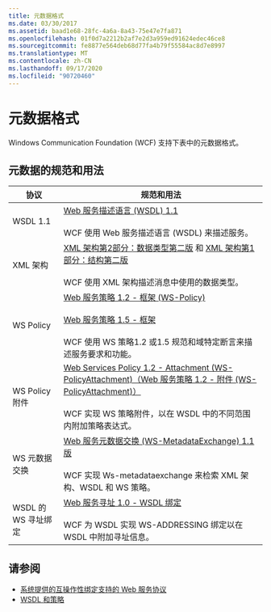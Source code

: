 ```yaml
---
title: 元数据格式
ms.date: 03/30/2017
ms.assetid: baad1e68-28fc-4a6a-8a43-75e47e7fa871
ms.openlocfilehash: 01f0d7a2212b2af7e2d3a959ed91624edec46ce8
ms.sourcegitcommit: fe8877e564deb68d77fa4b79f55584ac8d7e8997
ms.translationtype: MT
ms.contentlocale: zh-CN
ms.lasthandoff: 09/17/2020
ms.locfileid: "90720460"
---
```

# <a name="metadata-formats"></a>元数据格式

Windows Communication Foundation (WCF) 支持下表中的元数据格式。  
  
## <a name="metadata-specifications-and-usage"></a>元数据的规范和用法  
  
|协议|规范和用法|  
|--------------|-----------------------------|  
|WSDL 1.1|[Web 服务描述语言 (WSDL) 1.1](https://www.w3.org/TR/wsdl/)<br /><br /> WCF 使用 Web 服务描述语言 (WSDL) 来描述服务。|  
|XML 架构|[XML 架构第2部分：数据类型第二版](https://www.w3.org/TR/2004/REC-xmlschema-2-20041028/) 和 [XML 架构第1部分：结构第二版](https://www.w3.org/TR/2004/REC-xmlschema-1-20041028/)<br /><br /> WCF 使用 XML 架构描述消息中使用的数据类型。|  
|WS Policy|[Web 服务策略 1.2 - 框架 (WS-Policy)](https://www.w3.org/Submission/WS-Policy/)<br /><br /> [Web 服务策略 1.5 - 框架](https://www.w3.org/TR/ws-policy/)<br /><br /> WCF 使用 WS 策略1.2 或1.5 规范和域特定断言来描述服务要求和功能。|  
|WS Policy 附件|[Web Services Policy 1.2 - Attachment (WS-PolicyAttachment)（Web 服务策略 1.2 - 附件 (WS-PolicyAttachment)）](https://www.w3.org/Submission/WS-PolicyAttachment/)<br /><br /> WCF 实现 WS 策略附件，以在 WSDL 中的不同范围内附加策略表达式。|  
|WS 元数据交换|[Web 服务元数据交换 (WS-MetadataExchange) 1.1 版](http://specs.xmlsoap.org/ws/2004/09/mex/WS-MetadataExchange.pdf)<br /><br /> WCF 实现 Ws-metadataexchange 来检索 XML 架构、WSDL 和 WS 策略。|  
|WSDL 的 WS 寻址绑定|[Web 服务寻址 1.0 - WSDL 绑定](https://www.w3.org/TR/ws-addr-wsdl/)<br /><br /> WCF 为 WSDL 实现 WS-ADDRESSING 绑定以在 WSDL 中附加寻址信息。|  
  
## <a name="see-also"></a>请参阅

- [系统提供的互操作性绑定支持的 Web 服务协议](web-services-protocols-supported-by-system-provided-interoperability-bindings.md)
- [WSDL 和策略](wsdl-and-policy.md)
